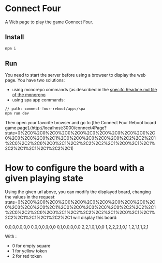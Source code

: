 # Connect Four

A Web page to play the game Connect Four.

## Install

```bash
npm i
```

## Run

You need to start the server before using a browser to display the web page. You have two solutions:

- using monorepo commands (as described in the [specifc Readme.md file of the monorepo](../../Readme.md)
- using spa app commands:

```bash
// path: connect-four-reboot/apps/spa
npm run dev
```

Then open your favorite browser and go to [the Connect Four Reboot board game page].(http://localhost:3000/connect4Page?state=0%2C0%2C0%2C0%2C0%2C0%2C0%2C0%2C0%2C0%2C0%2C0%2C0%2C0%2C0%2C1%2C0%2C0%2C0%2C0%2C0%2C2%2C2%2C1%2C0%2C2%2C0%2C0%2C1%2C2%2C2%2C2%2C1%2C0%2C1%2C1%2C2%2C1%2C1%2C1%2C2%2C1)

# How to configure the board with a given playing state

Using the given url above, you can modify the displayed board, changing the values in the request:
state=0%2C0%2C0%2C0%2C0%2C0%2C0%2C0%2C0%2C0%2C0%2C0%2C0%2C0%2C0%2C1%2C0%2C0%2C0%2C0%2C0%2C2%2C2%2C1%2C0%2C2%2C0%2C0%2C1%2C2%2C2%2C2%2C1%2C0%2C1%2C1%2C2%2C1%2C1%2C1%2C2%2C1
will display this board:

0,0,0,0,0,0,0
0,0,0,0,0,0,0
0,1,0,0,0,0,0
2,2,1,0,1,0,0
1,2,2,2,1,0,1
1,2,1,1,1,2,1

With :

- 0 for empty square
- 1 for yellow token
- 2 for red token
